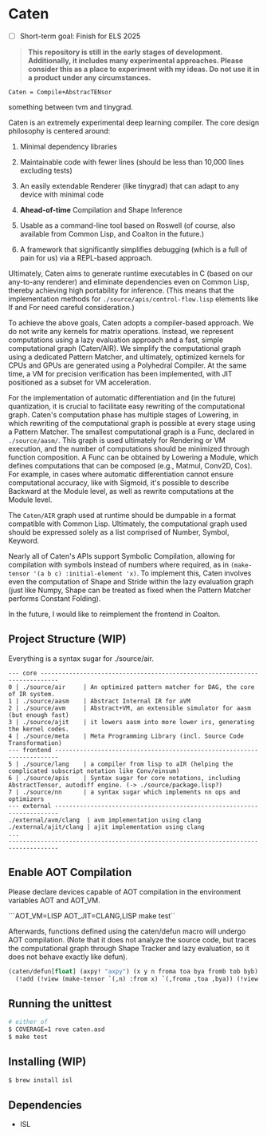 # Caten

- [ ] Short-term goal: Finish for ELS 2025

> **This repository is still in the early stages of development. Additionally, it includes many experimental approaches. Please consider this as a place to experiment with my ideas. Do not use it in a product under any circumstances.**

`Caten = Compile+AbstracTENsor`

something between tvm and tinygrad.

Caten is an extremely experimental deep learning compiler. The core design philosophy is centered around:

1. Minimal dependency libraries

2. Maintainable code with fewer lines (should be less than 10,000 lines excluding tests)

3. An easily extendable Renderer (like tinygrad) that can adapt to any device with minimal code

4. **Ahead-of-time** Compilation and Shape Inference

5. Usable as a command-line tool based on Roswell (of course, also available from Common Lisp, and Coalton in the future.)

6. A framework that significantly simplifies debugging (which is a full of pain for us) via a REPL-based approach.

Ultimately, Caten aims to generate runtime executables in C (based on our any-to-any renderer) and eliminate dependencies even on Common Lisp, thereby achieving high portability for inference. (This means that the implementation methods for `./source/apis/control-flow.lisp` elements like If and For need careful consideration.)

To achieve the above goals, Caten adopts a compiler-based approach. We do not write any kernels for matrix operations. Instead, we represent computations using a lazy evaluation approach and a fast, simple computational graph (Caten/AIR). We simplify the computational graph using a dedicated Pattern Matcher, and ultimately, optimized kernels for CPUs and GPUs are generated using a Polyhedral Compiler. At the same time, a VM for precision verification has been implemented, with JIT positioned as a subset for VM acceleration.

For the implementation of automatic differentiation and (in the future) quantization, it is crucial to facilitate easy rewriting of the computational graph. Caten's computation phase has multiple stages of Lowering, in which rewriting of the computational graph is possible at every stage using a Pattern Matcher. The smallest computational graph is a Func, declared in `./source/aasm/`. This graph is used ultimately for Rendering or VM execution, and the number of computations should be minimized through function composition. A Func can be obtained by Lowering a Module, which defines computations that can be composed (e.g., Matmul, Conv2D, Cos). For example, in cases where automatic differentiation cannot ensure computational accuracy, like with Sigmoid, it's possible to describe Backward at the Module level, as well as rewrite computations at the Module level.

The `Caten/AIR` graph used at runtime should be dumpable in a format compatible with Common Lisp. Ultimately, the computational graph used should be expressed solely as a list comprised of Number, Symbol, Keyword.

Nearly all of Caten's APIs support Symbolic Compilation, allowing for compilation with symbols instead of numbers where required, as in `(make-tensor '(a b c) :initial-element 'x)`. To implement this, Caten involves even the computation of Shape and Stride within the lazy evaluation graph (just like Numpy, Shape can be treated as fixed when the Pattern Matcher performs Constant Folding).

In the future, I would like to reimplement the frontend in Coalton.

## Project Structure (WIP)

Everything is a syntax sugar for ./source/air.

```
--- core ---------------------------------------------------------------------------
0 | ./source/air     | An optimized pattern matcher for DAG, the core of IR system.
1 | ./source/aasm    | Abstract Internal IR for aVM 
2 | ./source/avm     | Abstract+VM, an extensible simulator for aasm (but enough fast)
3 | ./source/ajit    | it lowers aasm into more lower irs, generating the kernel codes.
4 | ./source/meta    | Meta Programming Library (incl. Source Code Transformation)
--- frontend -----------------------------------------------------------------------
5 | ./source/lang    | a compiler from lisp to aIR (helping the complicated subscript notation like Conv/einsum) 
6 | ./source/apis    | Syntax sugar for core notations, including AbstractTensor, autodiff engine. (-> ./source/package.lisp?)
7 | ./source/nn      | a syntax sugar which implements nn ops and optimizers
--- external -----------------------------------------------------------------------
./external/avm/clang  | avm implementation using clang
./external/ajit/clang | ajit implementation using clang
...
------------------------------------------------------------------------------------
```

## Enable AOT Compilation

Please declare devices capable of AOT compilation in the environment variables AOT and AOT_VM.

```AOT_VM=LISP AOT_JIT=CLANG,LISP make test``

Afterwards, functions defined using the caten/defun macro will undergo AOT compilation. (Note that it does not analyze the source code, but traces the computational graph through Shape Tracker and lazy evaluation, so it does not behave exactly like defun).

```lisp
(caten/defun[float] (axpy! "axpy") (x y n froma toa bya fromb tob byb)
  (!add (!view (make-tensor `(,n) :from x) `(,froma ,toa ,bya)) (!view (make-tensor `(,n) :from y) `(,fromb ,tob ,byb)))) 
```

## Running the unittest

```sh
# either of
$ COVERAGE=1 rove caten.asd
$ make test
```

## Installing (WIP)

```sh
$ brew install isl
```

## Dependencies

- ISL
